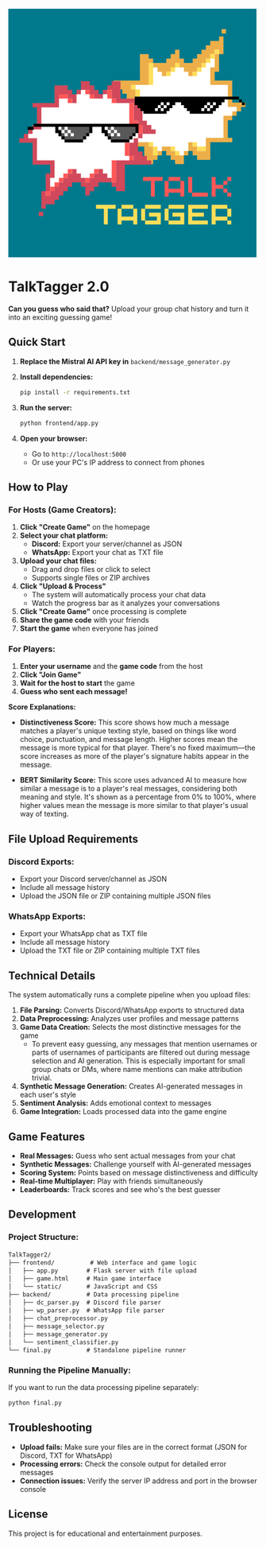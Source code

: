 ![TalkTagger Logo](logo.png)

# TalkTagger 2.0

**Can you guess who said that?** Upload your group chat history and turn it into an exciting guessing game!

## Quick Start

1. **Replace the Mistral AI API key in** `backend/message_generator.py`

2. **Install dependencies:**
   ```bash
   pip install -r requirements.txt
   ```

3. **Run the server:**
   ```bash
   python frontend/app.py
   ```

4. **Open your browser:**
   - Go to `http://localhost:5000`
   - Or use your PC's IP address to connect from phones

## How to Play

### For Hosts (Game Creators):

1. **Click "Create Game"** on the homepage
2. **Select your chat platform:**
   - **Discord:** Export your server/channel as JSON
   - **WhatsApp:** Export your chat as TXT file
3. **Upload your chat files:**
   - Drag and drop files or click to select
   - Supports single files or ZIP archives
4. **Click "Upload & Process"**
   - The system will automatically process your chat data
   - Watch the progress bar as it analyzes your conversations
5. **Click "Create Game"** once processing is complete
6. **Share the game code** with your friends
7. **Start the game** when everyone has joined

### For Players:

1. **Enter your username** and the **game code** from the host
2. **Click "Join Game"**
3. **Wait for the host to start** the game
4. **Guess who sent each message!**

**Score Explanations:**

- **Distinctiveness Score:** This score shows how much a message matches a player's unique texting style, based on things like word choice, punctuation, and message length. Higher scores mean the message is more typical for that player. There's no fixed maximum—the score increases as more of the player's signature habits appear in the message.

- **BERT Similarity Score:** This score uses advanced AI to measure how similar a message is to a player's real messages, considering both meaning and style. It's shown as a percentage from 0% to 100%, where higher values mean the message is more similar to that player's usual way of texting.

## File Upload Requirements

### Discord Exports:
- Export your Discord server/channel as JSON
- Include all message history
- Upload the JSON file or ZIP containing multiple JSON files

### WhatsApp Exports:
- Export your WhatsApp chat as TXT file
- Include all message history
- Upload the TXT file or ZIP containing multiple TXT files

## Technical Details

The system automatically runs a complete pipeline when you upload files:

1. **File Parsing:** Converts Discord/WhatsApp exports to structured data
2. **Data Preprocessing:** Analyzes user profiles and message patterns
3. **Game Data Creation:** Selects the most distinctive messages for the game
   - To prevent easy guessing, any messages that mention usernames or parts of usernames of participants are filtered out during message selection and AI generation. This is especially important for small group chats or DMs, where name mentions can make attribution trivial.
4. **Synthetic Message Generation:** Creates AI-generated messages in each user's style
5. **Sentiment Analysis:** Adds emotional context to messages
6. **Game Integration:** Loads processed data into the game engine

## Game Features

- **Real Messages:** Guess who sent actual messages from your chat
- **Synthetic Messages:** Challenge yourself with AI-generated messages
- **Scoring System:** Points based on message distinctiveness and difficulty
- **Real-time Multiplayer:** Play with friends simultaneously
- **Leaderboards:** Track scores and see who's the best guesser

## Development

### Project Structure:
```
TalkTagger2/
├── frontend/          # Web interface and game logic
│   ├── app.py        # Flask server with file upload
│   ├── game.html     # Main game interface
│   └── static/       # JavaScript and CSS
├── backend/          # Data processing pipeline
│   ├── dc_parser.py  # Discord file parser
│   ├── wp_parser.py  # WhatsApp file parser
│   ├── chat_preprocessor.py
│   ├── message_selector.py
│   ├── message_generator.py
│   └── sentiment_classifier.py
└── final.py          # Standalone pipeline runner
```

### Running the Pipeline Manually:
If you want to run the data processing pipeline separately:
```bash
python final.py
```

## Troubleshooting

- **Upload fails:** Make sure your files are in the correct format (JSON for Discord, TXT for WhatsApp)
- **Processing errors:** Check the console output for detailed error messages
- **Connection issues:** Verify the server IP address and port in the browser console

## License

This project is for educational and entertainment purposes. 